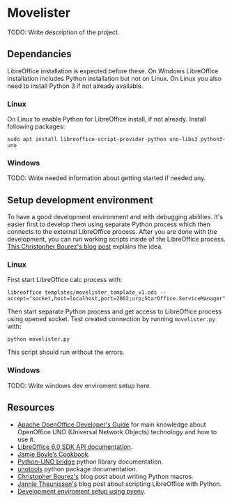 # Movelister
TODO: Write description of the project.


## Dependancies
LibreOffice installation is expected before these. On Windows LibreOffice installation includes Python installation but not on Linux. On Linux you also need to install Python 3 if not already available.


### Linux
On Linux to enable Python for LibreOffice install, if not already. Install following packages:
```
sudo apt install libreoffice-script-provider-python uno-libs3 python3-uno
```

### Windows
TODO: Write needed information about getting started if needed any.


## Setup development environment
To have a good development environment and with debugging abilities. It's easier first to develop them using separate Python process which then connects to the external LibreOffice process. After you are done with the development, you can run working scripts inside of the LibreOffice process. [This Christopher Bourez's blog post](http://christopher5106.github.io/office/2015/12/06/openoffice-libreoffice-automate-your-office-tasks-with-python-macros.html) explains the idea.

### Linux
First start LibreOffice calc process with:
```
libreoffice templates/movelister_template_v1.ods --accept="socket,host=localhost,port=2002;urp;StarOffice.ServiceManager"
```
Then start separate Python process and get access to LibreOffice process using opened socket. Test created connection by running `movelister.py` with:
```
python movelister.py
```
This script should run without the errors.

### Windows
TODO: Write windows dev enviroment setup here.


## Resources
* [Apache OpenOffice Developer's Guide](https://wiki.openoffice.org/wiki/Documentation/DevGuide/OpenOffice.org_Developers_Guide) for main knowledge about OpenOffice UNO (Universal Network Objects) technology and how to use it.
* [LibreOffice 6.0 SDK API documentation](https://api.libreoffice.org/docs/idl/ref/index.html).
* [Jamie Boyle’s Cookbook](https://documenthacker.files.wordpress.com/2013/07/writing_documents-_for_software_engineers_v0002.pdf).
* [Python-UNO bridge](http://www.openoffice.org/udk/python/python-bridge.html) python library documentation.
* [unotools](https://pypi.org/project/unotools/#description) python package documentation.
* [Christopher Bourez's](http://christopher5106.github.io/office/2015/12/06/openoffice-libreoffice-automate-your-office-tasks-with-python-macros.html) blog post about writing Python macros.
* [Jannie Theunissen's](https://onesheep.org/scripting-libreoffice-python/) blog post about scripting LibreOffice with Python.
* [Development enviroment setup using pyenv](https://gist.github.com/thekalinga/b74056272cb1afdabf529a332ff0f517).

